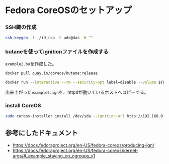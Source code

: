 Fedora CoreOSのセットアップ
===========================

### SSH鍵の作成

``` bash
ssh-keygen -f ./id_rsa -C adc@das -N ""
```

### butaneを使ってignitionファイルを作成する

`example2.bu`を作成した。



``` bash
docker pull quay.io/coreos/butane:release

docker run --interactive --rm --security-opt label=disable --volume ${PWD}:/pwd --workdir /pwd quay.io/coreos/butane:release --strict example2.bu > example2.ign
```

出来上がった`example2.ign`を、httpdが動いているホストへコピーする。


### install CoreOS


``` bash
sudo coreos-installer install /dev/sda --ignition-url http://192.168.0.1/example2.ign --insecure-ignition
```



参考にしたドキュメント
---------------------

- https://docs.fedoraproject.org/en-US/fedora-coreos/producing-ign/
- https://docs.fedoraproject.org/en-US/fedora-coreos/kernel-args/#_example_staying_on_cgroups_v1

